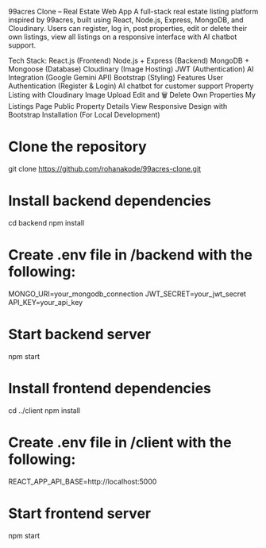 99acres Clone – Real Estate Web App
A full-stack real estate listing platform inspired by 99acres, built using React, Node.js, Express, MongoDB, and Cloudinary. Users can register, log in, post properties, edit or delete their own listings, view all listings on a responsive interface with AI chatbot support.

Tech Stack: 
React.js (Frontend)
Node.js + Express (Backend)
MongoDB + Mongoose (Database)
Cloudinary (Image Hosting)
JWT (Authentication)
AI Integration (Google Gemini API)
Bootstrap (Styling)
Features
User Authentication (Register & Login)
AI chatbot for customer support
Property Listing with Cloudinary Image Upload
Edit and 🗑 Delete Own Properties
My Listings Page
Public Property Details View
Responsive Design with Bootstrap
Installation (For Local Development)
# Clone the repository
git clone https://github.com/rohanakode/99acres-clone.git

# Install backend dependencies
cd backend
npm install

# Create .env file in /backend with the following:
MONGO_URI=your_mongodb_connection
JWT_SECRET=your_jwt_secret
API_KEY=your_api_key
# Start backend server
npm start

# Install frontend dependencies
cd ../client
npm install

# Create .env file in /client with the following:
REACT_APP_API_BASE=http://localhost:5000

# Start frontend server
npm start
